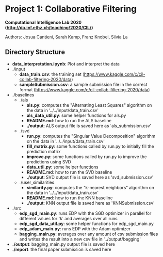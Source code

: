 # Project 1: Collaborative Filtering

**Computational Intelligence Lab 2020 (http://da.inf.ethz.ch/teaching/2020/CIL/)**

Authors: Josua Cantieni, Sarah Kamp, Franz Knobel, Silvia La

## Directory Structure

- **data_interpretation.ipynb**: Plot and interpret the data
- ./input
    - **data_train.csv**: the training set (https://www.kaggle.com/c/cil-collab-filtering-2020/data)
    - **sampleSubmission.csv**: a sample submission file in the correct format (https://www.kaggle.com/c/cil-collab-filtering-2020/data)
- ./baselines
    - ./als
        - **als.py**: computes the "Alternating Least Squares" algorithm on the data in '../../input/data_train.csv'
        - **als_data_util.py**: some helper functions for als.py
        - **README.md**: how to run the ALS baseline
        - **./output**: ALS output file is saved here as 'als_submission.csv'
    - ./svd
        - **run.py**: computes the "Singular Value Decomposition" algorithm on the data in '../../input/data_train.csv'
        - **fill_matrix.py**: some functions called by run.py to initially fill the prediction matrix
        - **improve.py**: some functions called by run.py to improve the predictions using SVD
        - **data_util.py**: some helper functions
        - **README.md**: how to run the SVD baseline
        - **./output**: SVD output file is saved here as 'svd_submission.csv'
    - ./user_similarities
        - **similarity.py**: computes the "k-nearest neighbors" algorithm on the data in '../../input/data_train.csv'
        - **README.md**: how to run the KNN baseline
        - **./output**: KNN output file is saved here as 'KNNSubmission.csv'
- ./src
    - **edp_sgd_main.py**: runs EDP with the SGD optimizer in parallel for different values for 'k' and averages over all runs
    - **edp_sgd_data_util.py**: some helper functions for edp_sgd_main.py
    - **edp_adam_main.py**: runs EDP with the Adam optimizer
    - **bagging_main.py**: averages over any amount of csv submission files and writes the result into a new csv file in '../output/bagging'
- **./output**: bagging_main.py output file is saved here
- **./report**: the final paper submission is saved here